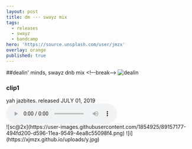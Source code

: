 ```yaml
---
layout: post
title: dm ··· swayz mix
tags:
  - releases
  - swayz
  - bandcamp
hero: 'https://source.unsplash.com/user/jmzx'
overlay: orange
published: true
---
```

##dealin' minds, swayz dnb mix
<!–-break-–>
![dealin](https://user-images.githubusercontent.com/1854925/89131333-3a393780-d536-11ea-840a-95f59ea1cc20.png)
<article>
	<div class="cont">
		<h3>clip1</h3>
    yah jazbites. released
		<time> JULY 01, 2019</time>
	</div>
	<audio class="audio" controls="controls">
		<source type="audio/mpeg" src="https://www.jmzx.uk/uploads/audio/03_Dealin_Minds_(Swayz_Dnb_Cut).m4a?_=1">
	</audio>
</article>
![sc@2x](https://user-images.githubusercontent.com/1854925/89157177-494fd200-d596-11ea-9549-4ea8c55098f4.png)
![i](https://xjmzx.github.io/uploads/y.jpg)
